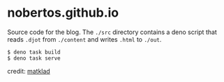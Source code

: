 # nobertos.github.io

Source code for the blog. The `./src` directory contains a deno script that reads `.djot` from
`./content` and writes `.html` to `./out`.

```console
$ deno task build
$ deno task serve
```

credit: [matklad](https://github.com/matklad)
